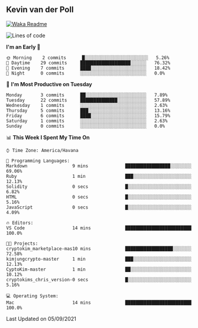 ## Kevin van der Poll

[![Waka Readme](https://github.com/kaypon/kaypon/actions/workflows/main.yml/badge.svg)](https://github.com/kaypon/kaypon/actions/workflows/main.yml)


<!--START_SECTION:waka-->
![Lines of code](https://img.shields.io/badge/From%20Hello%20World%20I%27ve%20Written-86750%20lines%20of%20code-blue)

**I'm an Early 🐤** 

```text
🌞 Morning    2 commits      █░░░░░░░░░░░░░░░░░░░░░░░░   5.26% 
🌆 Daytime    29 commits     ███████████████████░░░░░░   76.32% 
🌃 Evening    7 commits      ████░░░░░░░░░░░░░░░░░░░░░   18.42% 
🌙 Night      0 commits      ░░░░░░░░░░░░░░░░░░░░░░░░░   0.0%

```
📅 **I'm Most Productive on Tuesday** 

```text
Monday       3 commits      ██░░░░░░░░░░░░░░░░░░░░░░░   7.89% 
Tuesday      22 commits     ██████████████░░░░░░░░░░░   57.89% 
Wednesday    1 commits      ░░░░░░░░░░░░░░░░░░░░░░░░░   2.63% 
Thursday     5 commits      ███░░░░░░░░░░░░░░░░░░░░░░   13.16% 
Friday       6 commits      ████░░░░░░░░░░░░░░░░░░░░░   15.79% 
Saturday     1 commits      ░░░░░░░░░░░░░░░░░░░░░░░░░   2.63% 
Sunday       0 commits      ░░░░░░░░░░░░░░░░░░░░░░░░░   0.0%

```


📊 **This Week I Spent My Time On** 

```text
⌚︎ Time Zone: America/Havana

💬 Programming Languages: 
Markdown                 9 mins              █████████████████░░░░░░░░   69.06% 
Ruby                     1 min               ███░░░░░░░░░░░░░░░░░░░░░░   12.13% 
Solidity                 0 secs              █░░░░░░░░░░░░░░░░░░░░░░░░   6.82% 
HTML                     0 secs              █░░░░░░░░░░░░░░░░░░░░░░░░   5.16% 
JavaScript               0 secs              █░░░░░░░░░░░░░░░░░░░░░░░░   4.09%

🔥 Editors: 
VS Code                  14 mins             █████████████████████████   100.0%

🐱‍💻 Projects: 
cryptokim_marketplace-mas10 mins             ██████████████████░░░░░░░   72.58% 
kimjungcrypto-master     1 min               ███░░░░░░░░░░░░░░░░░░░░░░   12.13% 
CyptoKim-master          1 min               ██░░░░░░░░░░░░░░░░░░░░░░░   10.12% 
cryptokims_chris_version-0 secs              █░░░░░░░░░░░░░░░░░░░░░░░░   5.16%

💻 Operating System: 
Mac                      14 mins             █████████████████████████   100.0%

```


 Last Updated on 05/09/2021
<!--END_SECTION:waka-->
